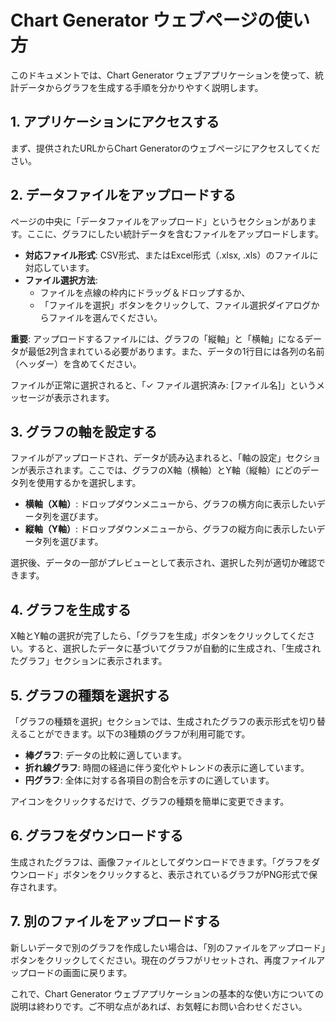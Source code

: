 # Chart Generator ウェブページの使い方

このドキュメントでは、Chart Generator ウェブアプリケーションを使って、統計データからグラフを生成する手順を分かりやすく説明します。

## 1. アプリケーションにアクセスする

まず、提供されたURLからChart Generatorのウェブページにアクセスしてください。

## 2. データファイルをアップロードする

ページの中央に「データファイルをアップロード」というセクションがあります。ここに、グラフにしたい統計データを含むファイルをアップロードします。

*   **対応ファイル形式**: CSV形式、またはExcel形式（.xlsx, .xls）のファイルに対応しています。
*   **ファイル選択方法**: 
    *   ファイルを点線の枠内にドラッグ＆ドロップするか、
    *   「ファイルを選択」ボタンをクリックして、ファイル選択ダイアログからファイルを選んでください。

**重要**: アップロードするファイルには、グラフの「縦軸」と「横軸」になるデータが最低2列含まれている必要があります。また、データの1行目には各列の名前（ヘッダー）を含めてください。

ファイルが正常に選択されると、「✓ ファイル選択済み: [ファイル名]」というメッセージが表示されます。

## 3. グラフの軸を設定する

ファイルがアップロードされ、データが読み込まれると、「軸の設定」セクションが表示されます。ここでは、グラフのX軸（横軸）とY軸（縦軸）にどのデータ列を使用するかを選択します。

*   **横軸（X軸）**: ドロップダウンメニューから、グラフの横方向に表示したいデータ列を選びます。
*   **縦軸（Y軸）**: ドロップダウンメニューから、グラフの縦方向に表示したいデータ列を選びます。

選択後、データの一部がプレビューとして表示され、選択した列が適切か確認できます。

## 4. グラフを生成する

X軸とY軸の選択が完了したら、「グラフを生成」ボタンをクリックしてください。すると、選択したデータに基づいてグラフが自動的に生成され、「生成されたグラフ」セクションに表示されます。

## 5. グラフの種類を選択する

「グラフの種類を選択」セクションでは、生成されたグラフの表示形式を切り替えることができます。以下の3種類のグラフが利用可能です。

*   **棒グラフ**: データの比較に適しています。
*   **折れ線グラフ**: 時間の経過に伴う変化やトレンドの表示に適しています。
*   **円グラフ**: 全体に対する各項目の割合を示すのに適しています。

アイコンをクリックするだけで、グラフの種類を簡単に変更できます。

## 6. グラフをダウンロードする

生成されたグラフは、画像ファイルとしてダウンロードできます。「グラフをダウンロード」ボタンをクリックすると、表示されているグラフがPNG形式で保存されます。

## 7. 別のファイルをアップロードする

新しいデータで別のグラフを作成したい場合は、「別のファイルをアップロード」ボタンをクリックしてください。現在のグラフがリセットされ、再度ファイルアップロードの画面に戻ります。

これで、Chart Generator ウェブアプリケーションの基本的な使い方についての説明は終わりです。ご不明な点があれば、お気軽にお問い合わせください。
